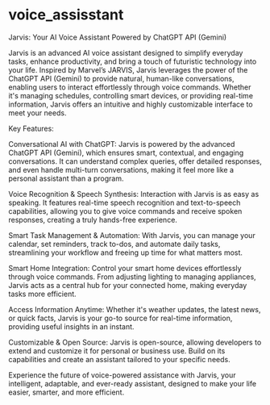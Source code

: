 # voice_assisstant

Jarvis: Your AI Voice Assistant Powered by ChatGPT API (Gemini)

Jarvis is an advanced AI voice assistant designed to simplify everyday tasks, enhance productivity, and bring a touch of futuristic technology into your life. Inspired by Marvel’s JARVIS, Jarvis leverages the power of the ChatGPT API (Gemini) to provide natural, human-like conversations, enabling users to interact effortlessly through voice commands. Whether it's managing schedules, controlling smart devices, or providing real-time information, Jarvis offers an intuitive and highly customizable interface to meet your needs.

Key Features:

Conversational AI with ChatGPT: Jarvis is powered by the advanced ChatGPT API (Gemini), which ensures smart, contextual, and engaging conversations. It can understand complex queries, offer detailed responses, and even handle multi-turn conversations, making it feel more like a personal assistant than a program.

Voice Recognition & Speech Synthesis: Interaction with Jarvis is as easy as speaking. It features real-time speech recognition and text-to-speech capabilities, allowing you to give voice commands and receive spoken responses, creating a truly hands-free experience.

Smart Task Management & Automation: With Jarvis, you can manage your calendar, set reminders, track to-dos, and automate daily tasks, streamlining your workflow and freeing up time for what matters most.

Smart Home Integration: Control your smart home devices effortlessly through voice commands. From adjusting lighting to managing appliances, Jarvis acts as a central hub for your connected home, making everyday tasks more efficient.

Access Information Anytime: Whether it's weather updates, the latest news, or quick facts, Jarvis is your go-to source for real-time information, providing useful insights in an instant.

Customizable & Open Source: Jarvis is open-source, allowing developers to extend and customize it for personal or business use. Build on its capabilities and create an assistant tailored to your specific needs.

Experience the future of voice-powered assistance with Jarvis, your intelligent, adaptable, and ever-ready assistant, designed to make your life easier, smarter, and more efficient.

